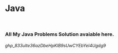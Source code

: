 # Java
</br>
<h3>All My Java Problems Solution avaiable here.</h3> 
<h6>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</h6>
